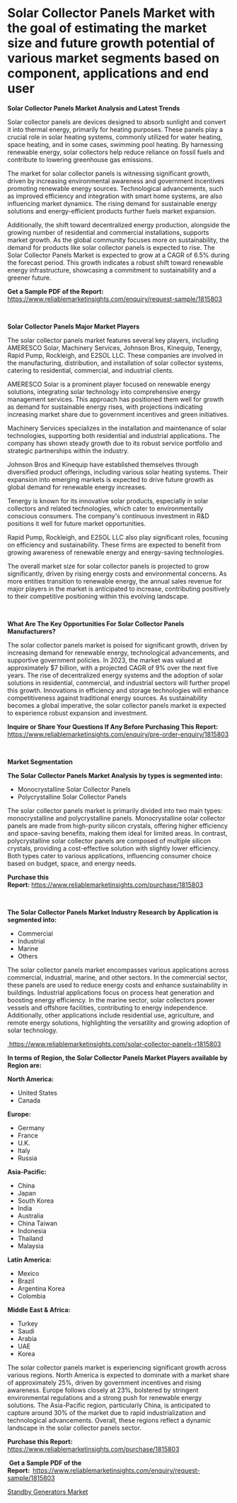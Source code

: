 <p><h1>Solar Collector Panels Market with the goal of estimating the market size and future growth potential of various market segments based on component, applications and end user</h1></p><p><strong>Solar Collector Panels Market Analysis and Latest Trends</strong></p>
<p><p>Solar collector panels are devices designed to absorb sunlight and convert it into thermal energy, primarily for heating purposes. These panels play a crucial role in solar heating systems, commonly utilized for water heating, space heating, and in some cases, swimming pool heating. By harnessing renewable energy, solar collectors help reduce reliance on fossil fuels and contribute to lowering greenhouse gas emissions.</p><p>The market for solar collector panels is witnessing significant growth, driven by increasing environmental awareness and government incentives promoting renewable energy sources. Technological advancements, such as improved efficiency and integration with smart home systems, are also influencing market dynamics. The rising demand for sustainable energy solutions and energy-efficient products further fuels market expansion.</p><p>Additionally, the shift toward decentralized energy production, alongside the growing number of residential and commercial installations, supports market growth. As the global community focuses more on sustainability, the demand for products like solar collector panels is expected to rise. The Solar Collector Panels Market is expected to grow at a CAGR of 6.5% during the forecast period. This growth indicates a robust shift toward renewable energy infrastructure, showcasing a commitment to sustainability and a greener future.</p></p>
<p><strong>Get a Sample PDF of the Report:&nbsp;</strong> <a href="https://www.reliablemarketinsights.com/enquiry/request-sample/1815803?utm_campaign=2951&utm_medium=2&utm_source=Github&utm_content=ia&utm_term=07042025&utm_id=solar-collector-panels">https://www.reliablemarketinsights.com/enquiry/request-sample/1815803</a></p>
<p>&nbsp;</p>
<p><strong>Solar Collector Panels Major Market Players</strong></p>
<p><p>The solar collector panels market features several key players, including AMERESCO Solar, Machinery Services, Johnson Bros, Kinequip, Tenergy, Rapid Pump, Rockleigh, and E2SOL LLC. These companies are involved in the manufacturing, distribution, and installation of solar collector systems, catering to residential, commercial, and industrial clients.</p><p>AMERESCO Solar is a prominent player focused on renewable energy solutions, integrating solar technology into comprehensive energy management services. This approach has positioned them well for growth as demand for sustainable energy rises, with projections indicating increasing market share due to government incentives and green initiatives.</p><p>Machinery Services specializes in the installation and maintenance of solar technologies, supporting both residential and industrial applications. The company has shown steady growth due to its robust service portfolio and strategic partnerships within the industry.</p><p>Johnson Bros and Kinequip have established themselves through diversified product offerings, including various solar heating systems. Their expansion into emerging markets is expected to drive future growth as global demand for renewable energy increases.</p><p>Tenergy is known for its innovative solar products, especially in solar collectors and related technologies, which cater to environmentally conscious consumers. The company's continuous investment in R&D positions it well for future market opportunities.</p><p>Rapid Pump, Rockleigh, and E2SOL LLC also play significant roles, focusing on efficiency and sustainability. These firms are expected to benefit from growing awareness of renewable energy and energy-saving technologies.</p><p>The overall market size for solar collector panels is projected to grow significantly, driven by rising energy costs and environmental concerns. As more entities transition to renewable energy, the annual sales revenue for major players in the market is anticipated to increase, contributing positively to their competitive positioning within this evolving landscape.</p></p>
<p>&nbsp;</p>
<p><strong>What Are The Key Opportunities For Solar Collector Panels Manufacturers?</strong></p>
<p><p>The solar collector panels market is poised for significant growth, driven by increasing demand for renewable energy, technological advancements, and supportive government policies. In 2023, the market was valued at approximately $7 billion, with a projected CAGR of 9% over the next five years. The rise of decentralized energy systems and the adoption of solar solutions in residential, commercial, and industrial sectors will further propel this growth. Innovations in efficiency and storage technologies will enhance competitiveness against traditional energy sources. As sustainability becomes a global imperative, the solar collector panels market is expected to experience robust expansion and investment.</p></p>
<p><strong>Inquire or Share Your Questions If Any Before Purchasing This Report:</strong> <a href="https://www.reliablemarketinsights.com/enquiry/pre-order-enquiry/1815803?utm_campaign=2951&utm_medium=2&utm_source=Github&utm_content=ia&utm_term=07042025&utm_id=solar-collector-panels">https://www.reliablemarketinsights.com/enquiry/pre-order-enquiry/1815803</a></p>
<p>&nbsp;</p>
<p><strong>Market Segmentation</strong></p>
<p><strong>The Solar Collector Panels Market Analysis by types is segmented into:</strong></p>
<p><ul><li>Monocrystalline Solar Collector Panels</li><li>Polycrystalline Solar Collector Panels</li></ul></p>
<p><p>The solar collector panels market is primarily divided into two main types: monocrystalline and polycrystalline panels. Monocrystalline solar collector panels are made from high-purity silicon crystals, offering higher efficiency and space-saving benefits, making them ideal for limited areas. In contrast, polycrystalline solar collector panels are composed of multiple silicon crystals, providing a cost-effective solution with slightly lower efficiency. Both types cater to various applications, influencing consumer choice based on budget, space, and energy needs.</p></p>
<p><strong>Purchase this Report:&nbsp;</strong><a href="https://www.reliablemarketinsights.com/purchase/1815803?utm_campaign=2951&utm_medium=2&utm_source=Github&utm_content=ia&utm_term=07042025&utm_id=solar-collector-panels">https://www.reliablemarketinsights.com/purchase/1815803</a></p>
<p>&nbsp;</p>
<p><strong>The Solar Collector Panels Market Industry Research by Application is segmented into:</strong></p>
<p><ul><li>Commercial</li><li>Industrial</li><li>Marine</li><li>Others</li></ul></p>
<p><p>The solar collector panels market encompasses various applications across commercial, industrial, marine, and other sectors. In the commercial sector, these panels are used to reduce energy costs and enhance sustainability in buildings. Industrial applications focus on process heat generation and boosting energy efficiency. In the marine sector, solar collectors power vessels and offshore facilities, contributing to energy independence. Additionally, other applications include residential use, agriculture, and remote energy solutions, highlighting the versatility and growing adoption of solar technology.</p></p>
<p><a href="https://www.reliablemarketinsights.com/solar-collector-panels-r1815803?utm_campaign=2951&utm_medium=2&utm_source=Github&utm_content=ia&utm_term=07042025&utm_id=solar-collector-panels">&nbsp;https://www.reliablemarketinsights.com/solar-collector-panels-r1815803</a></p>
<p><strong>In terms of Region, the Solar Collector Panels Market Players available by Region are:</strong></p>
<p>
    <p> <strong> North America: </strong>
        <ul>
            <li>United States</li>
            <li>Canada</li>
        </ul>
        </p> 
    <p> <strong> Europe: </strong>
        <ul>
            <li>Germany</li>
            <li>France</li>
            <li>U.K.</li>
            <li>Italy</li>
            <li>Russia</li>
        </ul>
        </p> 
    <p> <strong> Asia-Pacific: </strong>
        <ul>
            <li>China</li>
            <li>Japan</li>
            <li>South Korea</li>
            <li>India</li>
            <li>Australia</li>
            <li>China Taiwan</li>
            <li>Indonesia</li>
            <li>Thailand</li>
            <li>Malaysia</li>
        </ul>
        </p> 
    <p> <strong> Latin America: </strong>
        <ul>
            <li>Mexico</li>
            <li>Brazil</li>
            <li>Argentina Korea</li>
            <li>Colombia</li>
        </ul>
        </p> 
    <p> <strong> Middle East & Africa: </strong>
        <ul>
            <li>Turkey</li>
            <li>Saudi</li>
            <li>Arabia</li>
            <li>UAE</li>
            <li>Korea</li>
        </ul>
    </p>
    </p>
<p><p>The solar collector panels market is experiencing significant growth across various regions. North America is expected to dominate with a market share of approximately 25%, driven by government incentives and rising awareness. Europe follows closely at 23%, bolstered by stringent environmental regulations and a strong push for renewable energy solutions. The Asia-Pacific region, particularly China, is anticipated to capture around 30% of the market due to rapid industrialization and technological advancements. Overall, these regions reflect a dynamic landscape in the solar collector panels sector.</p></p>
<p><strong>Purchase this Report: </strong><a href="https://www.reliablemarketinsights.com/purchase/1815803?utm_campaign=2951&utm_medium=2&utm_source=Github&utm_content=ia&utm_term=07042025&utm_id=solar-collector-panels">https://www.reliablemarketinsights.com/purchase/1815803</a></p>
<p>&nbsp;<strong>Get a Sample PDF of the Report:&nbsp;&nbsp;</strong><a href="https://www.reliablemarketinsights.com/enquiry/request-sample/1815803?utm_campaign=2951&utm_medium=2&utm_source=Github&utm_content=ia&utm_term=07042025&utm_id=solar-collector-panels">https://www.reliablemarketinsights.com/enquiry/request-sample/1815803</a></p>
<p><strong></strong></p>
<p><p><a href="https://github.com/hannajuana198484/Market-Research-Report-List-1/blob/main/standby-generators-market.md?utm_campaign=2951&utm_medium=2&utm_source=Github&utm_content=ia&utm_term=07042025&utm_id=solar-collector-panels">Standby Generators Market</a></p></p>